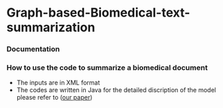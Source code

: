 # Graph-based-Biomedical-text-summarization
### Documentation
### How to use the code to summarize a biomedical document
* The inputs are in XML format
* The codes are written in Java 
  for the detailed discription of the model please refer to ([our paper](https://www.sciencedirect.com/science/article/pii/S1532046418301114)) 

